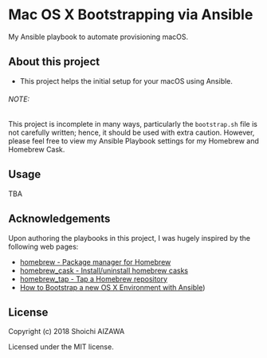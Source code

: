 Mac OS X Bootstrapping via Ansible
==================================

My Ansible playbook to automate provisioning macOS.

About this project
------------------

- This project helps the initial setup for your macOS using Ansible.

###### NOTE:

This project is incomplete in many ways, particularly the `bootstrap.sh` file is not carefully written; hence, it should be used with extra caution. However, please feel free to view my Ansible Playbook settings for my Homebrew and Homebrew Cask.

Usage
-----

TBA

Acknowledgements
----------------

Upon authoring the playbooks in this project, I was hugely inspired by the following web pages:

- [homebrew - Package manager for Homebrew](http://docs.ansible.com/homebrew_module.html)
- [homebrew_cask - Install/uninstall homebrew casks](http://docs.ansible.com/homebrew_cask_module.html)
- [homebrew_tap - Tap a Homebrew repository](http://docs.ansible.com/homebrew_tap_module.html)
- [How to Bootstrap a new OS X Environment with Ansible](http://flounderedge.com/bootstrap-new-os-x-environment-ansible/))

License
-------

Copyright (c) 2018 Shoichi AIZAWA

Licensed under the MIT license.
